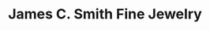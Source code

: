 ---
title: "James C. Smith Fine Jewelry"
url: /traverse-city/james-c-smith-fine-jewelry/
shop: jewelry
---